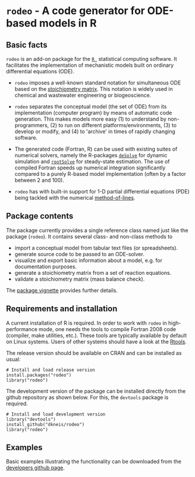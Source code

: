 ``rodeo`` - A code generator for ODE-based models in R
======================================================

Basic facts
---------------------------------------------

``rodeo`` is an add-on package for the [``R ``](https://www.r-project.org/) statistical computing software. It facilitates the implementation of mechanistic models built on ordinary differential equations (ODE).

- ``rodeo`` imposes a well-known standard notation for simultaneous ODE based on the [stoichiometry matrix](http://en.wikipedia.org/wiki/Petersen_matrix). This notation is widely used in chemical and wastewater engineering or biogeoscience.

- ``rodeo`` separates the conceptual model (the set of ODE) from its implementation (computer program) by means of automatic code generation. This makes models more easy (1) to understand by non-programmers, (2) to run on different platforms/environments, (3) to develop or modify, and (4) to 'archive' in times of rapidly changing software.

- The generated code (Fortran, R) can be used with existing suites of numerical solvers, namely the R-packages [``deSolve``](http://cran.r-project.org/package=deSolve) for dynamic simulation and [``rootSolve``](http://cran.r-project.org/package=rootSolve) for steady-state estimation. The use of compiled Fortran speeds up numerical integration significantly compared to a purely R-based model implementation (often by a factor between 2 and 100). 

- ``rodeo`` has with built-in support for 1-D partial differential equations (PDE) being tackled with the numerical [method-of-lines](https://en.wikipedia.org/wiki/Method_of_lines).

Package contents
---------------------------------------------

The package currently provides a single reference class named just like the package (``rodeo``). It contains several class- and non-class methods to
  
  - import a conceptual model from tabular text files (or spreadsheets).
  - generate source code to be passed to an ODE-solver.
  - visualize and export basic information about a model, e.g. for documentation purposes.
  - generate a stoichiometry matrix from a set of reaction equations.
  - validate a stoichiometry matrix (mass balance check).

The [package vignette](https://github.com/dkneis/rodeo/blob/master/vignettes/rodeo.pdf) provides further details.

Requirements and installation
---------------------------------------------

A current installation of R is required. In order to work with ``rodeo`` in high-performance mode, one needs the tools to compile Fortran 2008 code (compiler, make utilities, etc.). These tools are typically available by default on Linux systems. Users of other systems should have a look at the [Rtools](https://cran.r-project.org/bin/windows/Rtools/).

The release version should be available on CRAN and can be installed as usual:
```
# Install and load release version
install.packages("rodeo")
library("rodeo")
```

The development version of the package can be installed directly from the github repository as shown below. For this, the ``devtools`` package is required.

```
# Install and load development version
library("devtools")
install_github("dkneis/rodeo")
library("rodeo")
```

Examples
---------------------------------------------

Basic examples illustrating the functionality can be downloaded from the [developers github page](https://dkneis.github.io).
